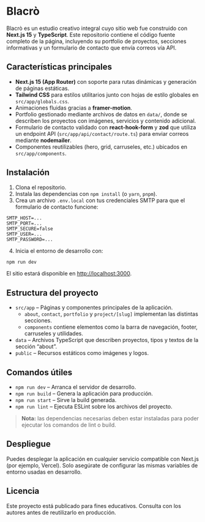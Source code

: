 # Blacrò

Blacrò es un estudio creativo integral cuyo sitio web fue construido con **Next.js 15** y **TypeScript**. Este repositorio contiene el código fuente completo de la página, incluyendo su portfolio de proyectos, secciones informativas y un formulario de contacto que envía correos vía API.

## Características principales

- **Next.js 15 (App Router)** con soporte para rutas dinámicas y generación de páginas estáticas.
- **Tailwind CSS** para estilos utilitarios junto con hojas de estilo globales en `src/app/globals.css`.
- Animaciones fluidas gracias a **framer-motion**.
- Portfolio gestionado mediante archivos de datos en `data/`, donde se describen los proyectos con imágenes, servicios y contenido adicional.
- Formulario de contacto validado con **react-hook-form** y **zod** que utiliza un endpoint API (`src/app/api/contact/route.ts`) para enviar correos mediante **nodemailer**.
- Componentes reutilizables (hero, grid, carruseles, etc.) ubicados en `src/app/components`.

## Instalación

1. Clona el repositorio.
2. Instala las dependencias con `npm install` (o `yarn`, `pnpm`).
3. Crea un archivo `.env.local` con tus credenciales SMTP para que el formulario de contacto funcione:

```env
SMTP_HOST=...
SMTP_PORT=...
SMTP_SECURE=false
SMTP_USER=...
SMTP_PASSWORD=...
```

4. Inicia el entorno de desarrollo con:

```bash
npm run dev
```

El sitio estará disponible en [http://localhost:3000](http://localhost:3000).

## Estructura del proyecto

- `src/app` – Páginas y componentes principales de la aplicación.
  - `about`, `contact`, `portfolio` y `project/[slug]` implementan las distintas secciones.
  - `components` contiene elementos como la barra de navegación, footer, carruseles y utilidades.
- `data` – Archivos TypeScript que describen proyectos, tipos y textos de la sección “about”.
- `public` – Recursos estáticos como imágenes y logos.

## Comandos útiles

- `npm run dev` – Arranca el servidor de desarrollo.
- `npm run build` – Genera la aplicación para producción.
- `npm run start` – Sirve la build generada.
- `npm run lint` – Ejecuta ESLint sobre los archivos del proyecto.

> **Nota:** las dependencias necesarias deben estar instaladas para poder ejecutar los comandos de lint o build.

## Despliegue

Puedes desplegar la aplicación en cualquier servicio compatible con Next.js (por ejemplo, Vercel). Solo asegúrate de configurar las mismas variables de entorno usadas en desarrollo.

## Licencia

Este proyecto está publicado para fines educativos. Consulta con los autores antes de reutilizarlo en producción.

